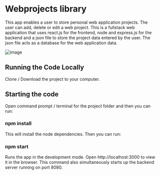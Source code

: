# Webprojects library

This app enables a user to store personal web application projects. The user can add, delete or edit a web project. This is a fullstack web application that uses react.js for the frontend, node and express.js for the backend and a json file to store the project data entered by the user. The json file acts as a database for the web application data.

![image](https://github.com/johnnyd81/webprojects/assets/95863021/c1a5ddb1-577e-4351-9df8-e51d3cc9a1b4)

## Running the Code Locally
Clone / Download the project to your computer.

## Starting the code
Open command prompt / terminal for the project folder and then you can run:

### npm install
This will install the node dependencies. Then you can run:

### npm start
Runs the app in the development mode. Open http://localhost:3000 to view it in the browser. This command also simultaneously starts up the backend server running on port 8080.



